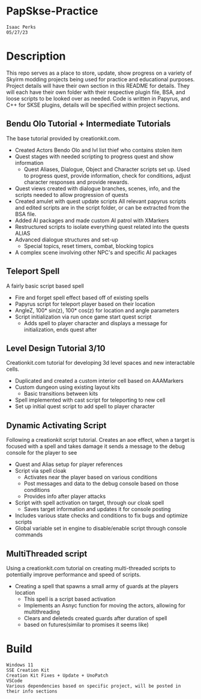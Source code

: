 # PapSkse-Practice
    Isaac Perks
    05/27/23

# Description
This repo serves as a place to store, update, show progress on a variety of Skyirm modding projects being used for practice and educational purposes. Project details will have their own section in this README for details. They will each have their own folder with their respective plugin file, BSA, and loose scripts to be looked over as needed. Code is written in Papyrus, and C++ for SKSE plugins, details will be specified within project sections.

## Bendu Olo Tutorial + Intermediate Tutorials
The base tutorial provided by creationkit.com.
- Created Actors Bendo Olo and lvl list thief who contains stolen item
- Quest stages with needed scripting to progress quest and show information
    - Quest Aliases, Dialogue, Object and Character scripts set up. Used to progress quest, provide information, check for conditions, adjust character responses and provide rewards.
- Quest views created with dialogue branches, scenes, info, and the scripts needed to allow progression of quests
- Created amulet with quest update scripts
All relevant papyrus scripts and edited scripts are in the script folder, or can be extracted from the BSA file.
- Added AI packages and made custom AI patrol with XMarkers
- Restructured scripts to isolate everything quest related into the quests ALIAS
- Advanced dialogue structures and set-up
    - Special topics, reset timers, combat, blocking topics
- A complex scene involving other NPC's and specific AI packages
    
## Teleport Spell
A fairly basic script based spell
- Fire and forget spell effect based off of existing spells
- Papyrus script for teleport player based on their location
- AngleZ, 100* sin(z), 100* cos(z) for location and angle parameters
- Script initialization via run once game start quest script
    - Adds spell to player character and displays a message for initialization, ends quest after

## Level Design Tutorial 3/10
Creationkit.com tutorial for developing 3d level spaces and new interactable cells. 
- Duplicated and created a custom interior cell based on AAAMarkers
- Custom dungeon using existing layout kits
    - Basic transitions between kits
- Spell implemented with cast script for teleporting to new cell
- Set up initial quest script to add spell to player character

## Dynamic Activating Script
Following a creationkit script tutorial. Creates an aoe effect, when a target is focused with a spell and takes damage it sends a message to the debug console for the player to see
- Quest and Alias setup for player references
- Script via spell cloak
    - Activates near the player based on various conditions
    - Post messages and data to the debug console based on those conditions
    - Provides info after player attacks
- Script with spell activation on target, through our cloak spell
    - Saves target information and updates it for console posting
- Includes various state checks and conditions to fix bugs and optimize scripts
- Global variable set in engine to disable/enable script through console commands

## MultiThreaded script
Using a creationkit.com tutorial on creating multi-threaded scripts to potentially improve performance and speed of scripts.
- Creating a spell that spawns a small army of guards at the players location
    - This spell is a script based activation
    - Implements an Asnyc function for moving the actors, allowing for multithreading
    - Clears and deleteds created guards after duration of spell
    - based on futures(similar to promises it seems like)




# Build
    Windows 11
    SSE Creation Kit
    Creation Kit Fixes + Update + UnoPatch
    VSCode
    Various dependencies based on specific project, will be posted in their info sections
